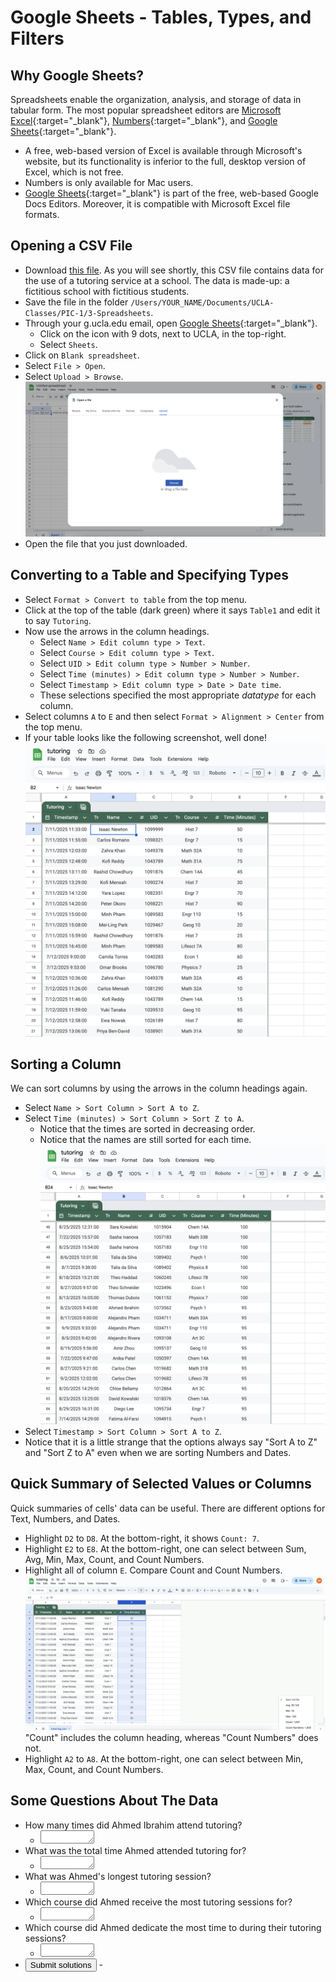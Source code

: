 # Google Sheets - Tables, Types, and Filters




## Why Google Sheets?

Spreadsheets enable the organization, analysis,
and storage of data in tabular form.
The most popular spreadsheet editors are
[Microsoft Excel](https://en.wikipedia.org/wiki/Microsoft_Excel){:target="_blank"},
[Numbers](https://en.wikipedia.org/wiki/Numbers_(spreadsheet)){:target="_blank"},
and [Google Sheets](https://en.wikipedia.org/wiki/Google_Sheets){:target="_blank"}.

 - A free, web-based version of Excel is
   available through Microsoft's website,
   but its functionality is inferior to 
   the full, desktop version of Excel,
   which is not free.
 - Numbers is only available for Mac users.
 - [Google Sheets](https://docs.google.com/spreadsheets){:target="_blank"}
   is part of the free,
   web-based Google Docs Editors.
   Moreover, it is compatible with
   Microsoft Excel file formats.




## Opening a CSV File

 - Download [this file](./data/tutoring.csv).
   As you will see shortly,
   this CSV file contains data
   for the use of a tutoring service at a school.
   The data is made-up: a fictitious school with fictitious students.
 - Save the file in the folder `/Users/YOUR_NAME/Documents/UCLA-Classes/PIC-1/3-Spreadsheets`.
 - Through your g.ucla.edu email,
   open [Google Sheets](https://docs.google.com/spreadsheets){:target="_blank"}.
   - Click on the icon with 9 dots, next to UCLA, in the top-right.
   - Select `Sheets`.
 - Click on `Blank spreadsheet`.
 - Select `File > Open`.
 - Select `Upload > Browse`.
   ![File > Open, Upload > Browse](./sheets-screenshots/01.png)
 - Open the file that you just downloaded.




## Converting to a Table and Specifying Types

 - Select `Format > Convert to table` from the top menu.
 - Click at the top of the table (dark green)
   where it says `Table1` and edit it to say `Tutoring`.
 - Now use the arrows in the column headings.
   - Select `Name > Edit column type > Text`.
   - Select `Course > Edit column type > Text`.
   - Select `UID > Edit column type > Number > Number`.
   - Select `Time (minutes) > Edit column type > Number > Number`.
   - Select `Timestamp > Edit column type > Date > Date time`.
   - These selections specified the most appropriate *datatype* for each column.
 - Select columns `A` to `E` and then
   select `Format > Alignment > Center` from the top menu.
 - If your table looks like the following screenshot, well done!
   ![Titled table with correct datatypes and nice alignment](./sheets-screenshots/02.png)




## Sorting a Column

We can sort columns by
using the arrows in the column headings again.

 - Select `Name > Sort Column > Sort A to Z`.
 - Select `Time (minutes) > Sort Column > Sort Z to A`.
    - Notice that the times are sorted in decreasing order.
    - Notice that the names are still sorted for each time.
   ![Table sorted by times and names](./sheets-screenshots/03.png)
 - Select `Timestamp > Sort Column > Sort A to Z`.
 - Notice that it is a little strange that the options always say
   "Sort A to Z" and "Sort Z to A" even when we are sorting
   Numbers and Dates.




## Quick Summary of Selected Values or Columns

Quick summaries of cells' data can be useful.
There are different options for Text, Numbers, and Dates.

 - Highlight `D2` to `D8`.
   At the bottom-right, it shows `Count: 7`.
 - Highlight `E2` to `E8`.
   At the bottom-right, one can select between Sum, Avg, Min, Max, Count, and Count Numbers.
 - Highlight all of column `E`.
   Compare Count and Count Numbers.
   ![Quick summary options for numbers; count versus count numbers](./sheets-screenshots/04.png)
   "Count" includes the column heading, whereas "Count Numbers" does not.
 - Highlight `A2` to `A8`.
   At the bottom-right, one can select between Min, Max, Count, and Count Numbers.




## Some Questions About The Data

 - How many times did Ahmed Ibrahim attend tutoring?
   - <textarea id="ahmed_1" rows="1" cols="8"></textarea>
 - What was the total time Ahmed attended tutoring for?
   - <textarea id="ahmed_2" rows="1" cols="8"></textarea>
 - What was Ahmed's longest tutoring session?
   - <textarea id="ahmed_3" rows="1" cols="8"></textarea>
 - Which course did Ahmed receive the most tutoring sessions for?
   - <textarea id="ahmed_4" rows="1" cols="8"></textarea>
 - Which course did Ahmed dedicate the most time to during their tutoring sessions?
   - <textarea id="ahmed_5" rows="1" cols="8"></textarea>
 - <input type="button" value="Submit solutions" id="ahmed_submit">
   - <span id="comment"><br><br></span>
   <script>
     function respond_to_ahmed_submission() {
       const submission_1 = document.getElementById('ahmed_1').value.replaceAll(' ', '').replaceAll('\n', '');
       const submission_2 = document.getElementById('ahmed_2').value.replaceAll(' ', '').replaceAll('\n', '');
       const submission_3 = document.getElementById('ahmed_3').value;
       const submission_4 = document.getElementById('ahmed_4').value.replaceAll(' ', '').replaceAll('\n', '').toLowerCase();
       const submission_5 = document.getElementById('ahmed_5').value.replaceAll(' ', '').replaceAll('\n', '').toLowerCase();
       let correct = true;
       if (!submission_1.startsWith('10'))   { correct = false;  alert('Your first answer is incorrect.'); }
       if (!submission_2.startsWith('490'))  { correct = false; alert('Your second answer is incorrect.'); }
       if ( submission_3        === '')      { correct = false;  alert('Your third answer is incorrect.'); }
       if ( submission_4        !== 'art3c') { correct = false; alert('Your fourth answer is incorrect.'); }
       if ( submission_5        !== 'engr7') { correct = false;  alert('Your fifth answer is incorrect.'); }
       if (correct) {
         document.getElementById('comment').innerHTML = 'You got it --- well done!';
         document.getElementById('new-lines').remove();
       }
     }
     document.getElementById('ahmed_submit').addEventListener('click', respond_to_ahmed_submission);
   </script>

<span id="new-lines">
  <br><br><br><br><br><br><br><br><br><br><br><br><br><br><br><br>
  <br><br><br><br><br><br><br><br><br><br><br><br><br><br><br><br>
  <br><br><br><br><br><br><br><br><br><br><br><br><br><br><br><br>
  <br><br><br><br><br><br><br><br><br><br><br><br><br><br><br><br>
  <br><br><br><br><br><br><br><br><br><br><br><br><br><br><br><br>
  <br><br><br><br><br><br><br><br><br><br><br><br><br><br><br><br>
  <br><br><br><br><br><br><br><br><br><br><br><br><br><br><br><br>
  <br><br><br><br><br><br><br><br><br><br><br><br><br><br><br><br>
  <br><br><br><br><br><br><br><br><br><br><br><br><br><br><br><br>
  <br><br><br><br><br><br><br><br><br><br><br><br><br><br><br><br>
  <br><br><br><br><br><br><br><br><br><br><br><br><br><br><br><br>
  <br><br><br><br><br><br><br><br><br><br><br><br><br><br><br><br>
  <br><br><br><br><br><br><br><br><br><br><br><br><br><br><br><br>
  <br><br><br><br><br><br><br><br><br><br><br><br><br><br><br><br>
  <br><br><br><br><br><br><br><br><br><br><br><br><br><br><br><br>
  <br><br><br><br><br><br><br><br><br><br><br><br><br><br><br><br>
</span>




## Filters - What Are They For?

To answer the last two questions, it was helpful to...
 - sort the `Course` column from A to Z;
 - sort the `Name` column from A to Z.

This way Ahmed Ibrahim's information is shown at the top
and their different courses are grouped together.
We can see they attended tutoring for Art 3C
more than any other course (4 times).
By selecting `E2` to `E5`, `E6`, `E7` to `E8`, `E9` to `E11`,
and looking at the sum recorded at the bottom-right,
we can see they dedicated the most time to Engr 7
(175 minutes).

![Table sorted by course and names with a quick summary for Engr 7](./sheets-screenshots/05.png)

This was not too tricky,
but if our data set was larger,
you can imagine that these questions
could become tedious to answer.
*Filters* and *Pivot Tables* help us
to answer such questions more easily.
A filter does so
by allowing us to focus
on a subset of our data.
Suppose, for a minute,
that we had asked the questions
about Carlos Mensah.
 - You would have had
   to scroll all the way down to row 167.
 - When selecting the data,
   you would have had to be careful
   not to accidentally record data from
   Carlos Chen and Carlos Romano.

A filter will allow us to restrict to only
the entries that involve Carlos Mensah.




## Creating and Saving a Filter View

 - Click on the calculator to the right of where it says `Tutoring`
   (where it used to say `Table1`).
 - Click `Create filter view`.
   ![Create filter view](./sheets-screenshots/06.png)
 - Click `Save view`.
   ![Save view](./sheets-screenshots/07.png)
 - Name the *view* as `Carlos Mensah`.
   ![Name view](./sheets-screenshots/08.png)
 - Click `Save`.




## Filtering By Value

 - Click the filter icon to the right of where it says `Name`.
   It is supposed to look like a [funnel](https://en.wikipedia.org/wiki/Funnel#/media/File:Kitchen_Funnel.jpg){:target="_blank"}.
   ![Filter icon](./sheets-screenshots/09.png)
 - Click `Clear`.
 - Type `Carlos` in the search box.
 - Click on the `Carlos Mensah` search result.
   ![Creating a filter](./sheets-screenshots/10.png)
 - Click `OK`.
 - Conveniently, you can now see just the information associated with Carlos Mensah,
   and the filter icon looks even more like a funnel!
   ![Carlos Mensah](./sheets-screenshots/11.png)



## Exiting a Filter View

 - Click on the calculator to the right of where it says `Tutoring`
   (where it used to say `Table1`).
 - Click `Exit view`.
   ![Exit view](./sheets-screenshots/12.png)




## Filtering By Condition

 - Create another Filter View called `Long sessions`.
   - Click on the calculator to the right of where it says `Tutoring`
     (where it used to say `Table1`).
   - Click `Create filter view`.
   - Click `Save view`.
   - Name the view as `Long sessions`.
   - Click `Save`.

 - Click the filter icon next to `Time (Minutes)`.
 - Click `Filter by condition`
 - Click on the box below that says `None` and select `Greater than`.
 - Type `90` in the box below.
   ![Filtering by condition](./sheets-screenshots/13.png)
 - Click `OK`.
 - Notice that "greater than" is different
   to "greater than or equal to":
   90-minute sessions are excluded.
   ![No 90-minute sessions](./sheets-screenshots/14.png)




## Deleting a Filter View

 - Click on the calculator to the right of where it says `Tutoring`
   (where it used to say `Table1`).
 - You can now see that the views `Carlos Mensah` and `Long sessions`
   are easily available.
 - Let's delete the `Carlos Mensah` view.
 - Select the `Carlos Mensah` view.
 - `Data > View options > Delete view` will delete this view.
   Take note of other useful options that are available.
   ![Deleting a view](./sheets-screenshots/15.png)




## Some Questions About The Data

**Using filters, sorting, and selecting columns,**
answer the following questions.

 - How many students who attended tutoring are called Elena?
 - Which Elena spent the most time at tutoring sessions?
 - What was the total time this Elena attended tutoring for?
 - How many students who attended tutoring are called Amina?
 - Which Amina attended the most tutoring sessions?
 - What was the total number of tutoring sessions this Amina attended?
 - Which three students are tied for attending the most tutoring sessions greater than 90 minutes long?




On to [Pivot Tables](3-2-pivot.md)!!